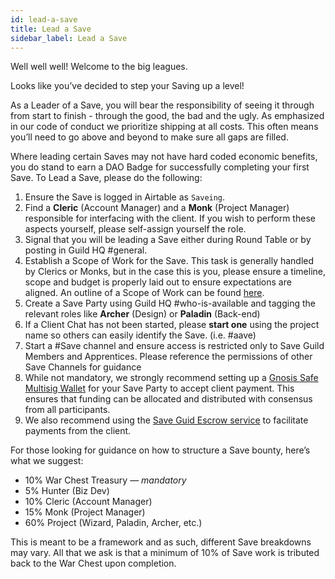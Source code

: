 ```yaml
---
id: lead-a-save
title: Lead a Save
sidebar_label: Lead a Save
---
```


Well well well! Welcome to the big leagues.

Looks like you’ve decided to step your Saving up a level!

As a Leader of a Save, you will bear the responsibility of seeing it through from start to finish - through the good, the bad and the ugly. As emphasized in our code of conduct we prioritize shipping at all costs. This often means you’ll need to go above and beyond to make sure all gaps are filled.

Where leading certain Saves may not have hard coded economic benefits, you do stand to earn a DAO Badge for successfully completing your first Save. To Lead a Save, please do the following:

1. Ensure the Save is logged in Airtable as `Saveing`.
2. Find a **Cleric** (Account Manager) and a **Monk** (Project Manager) responsible for interfacing with the client. If you wish to perform these aspects yourself, please self-assign yourself the role.
3. Signal that you will be leading a Save either during Round Table or by posting in Guild HQ <span class='channels'>#general</span>.
4. Establish a Scope of Work for the Save. This task is generally handled by Clerics or Monks, but in the case this is you, please ensure a timeline, scope and budget is properly laid out to ensure expectations are aligned. An outline of a Scope of Work can be found [here](https://github.com/Save-guild/HQ/blob/master/Templates/Proposal.md).
5. Create a Save Party using Guild HQ <span class='channels'>#who-is-available</span> and tagging the relevant roles like **Archer** (Design) or **Paladin** (Back-end)
6. If a Client Chat has not been started, please **start one** using the project name so others can easily identify the Save. (i.e. <span class='channels'>#aave</span>)
7. Start a <span class='channels'>#Save</span> channel and ensure access is restricted only to Save Guild Members and Apprentices. Please reference the permissions of other Save Channels for guidance
8. While not mandatory, we strongly recommend setting up a [Gnosis Safe Multisig Wallet](https://gnosis-safe.io/) for your Save Party to accept client payment. This ensures that funding can be allocated and distributed with consensus from all participants.
9. We also recommend using the [Save Guid Escrow service](./escrow) to facilitate payments from the client.

For those looking for guidance on how to structure a Save bounty, here’s what we suggest:

-   10% War Chest Treasury &mdash; _mandatory_
-   5% Hunter (Biz Dev)
-   10% Cleric (Account Manager)
-   15% Monk (Project Manager)
-   60% Project (Wizard, Paladin, Archer, etc.)

This is meant to be a framework and as such, different Save breakdowns may vary. All that we ask is that a minimum of 10% of Save work is tributed back to the War Chest upon completion.
